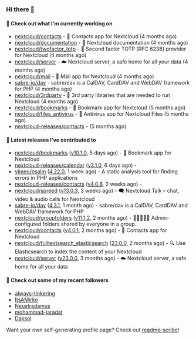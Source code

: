 ### Hi there 👋

#### 👷 Check out what I'm currently working on

- [nextcloud/contacts](https://github.com/nextcloud/contacts) - 📇 Contacts app for Nextcloud (4 months ago)
- [nextcloud/documentation](https://github.com/nextcloud/documentation) - 📘 Nextcloud documentation (4 months ago)
- [nextcloud/twofactor_totp](https://github.com/nextcloud/twofactor_totp) - 🔑 Second factor TOTP (RFC 6238) provider for Nextcloud (4 months ago)
- [nextcloud/server](https://github.com/nextcloud/server) - ☁️ Nextcloud server, a safe home for all your data (4 months ago)
- [nextcloud/mail](https://github.com/nextcloud/mail) - 💌 Mail app for Nextcloud (4 months ago)
- [sabre-io/dav](https://github.com/sabre-io/dav) - sabre/dav is a CalDAV, CardDAV and WebDAV framework for PHP (4 months ago)
- [nextcloud/3rdparty](https://github.com/nextcloud/3rdparty) - :battery: 3rd party libraries that are needed to run Nextcloud (4 months ago)
- [nextcloud/bookmarks](https://github.com/nextcloud/bookmarks) - 🔖 Bookmark app for Nextcloud (5 months ago)
- [nextcloud/files_antivirus](https://github.com/nextcloud/files_antivirus) - 👾 Antivirus app for Nextcloud Files (5 months ago)
- [nextcloud-releases/contacts](https://github.com/nextcloud-releases/contacts) -  (5 months ago)

#### 🔭 Latest releases I've contributed to

- [nextcloud/bookmarks](https://github.com/nextcloud/bookmarks) ([v10.1.0](https://github.com/nextcloud/bookmarks/releases/tag/v10.1.0), 5 days ago) - 🔖 Bookmark app for Nextcloud
- [nextcloud-releases/calendar](https://github.com/nextcloud-releases/calendar) ([v3.1.0](https://github.com/nextcloud-releases/calendar/releases/tag/v3.1.0), 6 days ago) - 
- [vimeo/psalm](https://github.com/vimeo/psalm) ([4.22.0](https://github.com/vimeo/psalm/releases/tag/4.22.0), 1 week ago) - A static analysis tool for finding errors in PHP applications
- [nextcloud-releases/contacts](https://github.com/nextcloud-releases/contacts) ([v4.0.8](https://github.com/nextcloud-releases/contacts/releases/tag/v4.0.8), 2 weeks ago) - 
- [nextcloud/spreed](https://github.com/nextcloud/spreed) ([v13.0.3](https://github.com/nextcloud/spreed/releases/tag/v13.0.3), 3 weeks ago) - 🗨️ Nextcloud Talk – chat, video &amp; audio calls for Nextcloud
- [sabre-io/dav](https://github.com/sabre-io/dav) ([4.3.1](https://github.com/sabre-io/dav/releases/tag/4.3.1), 1 month ago) - sabre/dav is a CalDAV, CardDAV and WebDAV framework for PHP
- [nextcloud/groupfolders](https://github.com/nextcloud/groupfolders) ([v11.1.2](https://github.com/nextcloud/groupfolders/releases/tag/v11.1.2), 2 months ago) - 📁👩‍👩‍👧‍👦 Admin-configured folders shared by everyone in a group.
- [nextcloud/contacts](https://github.com/nextcloud/contacts) ([v4.0.1](https://github.com/nextcloud/contacts/releases/tag/v4.0.1), 2 months ago) - 📇 Contacts app for Nextcloud
- [nextcloud/fulltextsearch_elasticsearch](https://github.com/nextcloud/fulltextsearch_elasticsearch) ([23.0.0](https://github.com/nextcloud/fulltextsearch_elasticsearch/releases/tag/23.0.0), 2 months ago) - 🔍 Use Elasticsearch to index the content of your Nextcloud
- [nextcloud/server](https://github.com/nextcloud/server) ([v23.0.0](https://github.com/nextcloud/server/releases/tag/v23.0.0), 3 months ago) - ☁️ Nextcloud server, a safe home for all your data

#### 👯 Check out some of my recent followers

- [always-tinkering](https://github.com/always-tinkering)
- [ItsAMirko](https://github.com/ItsAMirko)
- [Neustradamus](https://github.com/Neustradamus)
- [mohammad-jaradat](https://github.com/mohammad-jaradat)
- [Daksol](https://github.com/Daksol)

Want your own self-generating profile page? Check out [readme-scribe](https://github.com/muesli/readme-scribe)!
